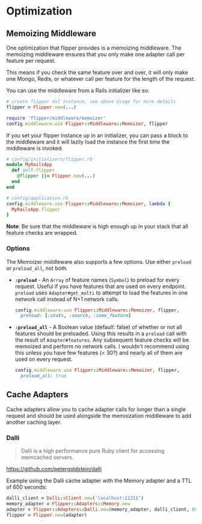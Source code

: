 # Optimization

## Memoizing Middleware

One optimization that flipper provides is a memoizing middleware. The memoizing middleware ensures that you only make one adapter call per feature per request.

This means if you check the same feature over and over, it will only make one Mongo, Redis, or whatever call per feature for the length of the request.

You can use the middleware from a Rails initializer like so:

```ruby
# create flipper dsl instance, see above Usage for more details
flipper = Flipper.new(...)

require 'flipper/middleware/memoizer'
config.middleware.use Flipper::Middleware::Memoizer, flipper
```

If you set your flipper instance up in an initializer, you can pass a block to the middleware and it will lazily load the instance the first time the middleware is invoked.

```ruby
# config/initializers/flipper.rb
module MyRailsApp
  def self.flipper
    @flipper ||= Flipper.new(...)
  end
end

# config/application.rb
config.middleware.use Flipper::Middleware::Memoizer, lambda {
  MyRailsApp.flipper
}
```

**Note**: Be sure that the middleware is high enough up in your stack that all feature checks are wrapped.

### Options

The Memoizer middleware also supports a few options. Use either `preload` or `preload_all`, not both.

* **`:preload`** - An `Array` of feature names (`Symbol`) to preload for every request. Useful if you have features that are used on every endpoint. `preload` uses `Adapter#get_multi` to attempt to load the features in one network call instead of N+1 network calls.
    ```ruby
    config.middleware.use Flipper::Middleware::Memoizer, flipper,
      preload: [:stats, :search, :some_feature]
    ```
* **`:preload_all`** - A Boolean value (default: false) of whether or not all features should be preloaded. Using this results in a `preload` call with the result of `Adapter#features`. Any subsequent feature checks will be memoized and perform no network calls. I wouldn't recommend using this unless you have few features (< 30?) and nearly all of them are used on every request.  
    ```ruby
    config.middleware.use Flipper::Middleware::Memoizer, flipper,
      preload_all: true
    ```

## Cache Adapters

Cache adapters allow you to cache adapter calls for longer than a single request and should be used alongside the memoization middleware to add another caching layer.

### Dalli

> Dalli is a high performance pure Ruby client for accessing memcached servers.

https://github.com/petergoldstein/dalli

Example using the Dalli cache adapter with the Memory adapter and a TTL of 600 seconds:

```ruby
dalli_client = Dalli::Client.new('localhost:11211')
memory_adapter = Flipper::Adapters::Memory.new
adapter = Flipper::Adapters::Dalli.new(memory_adapter, dalli_client, 600)
flipper = Flipper.new(adapter)
```

